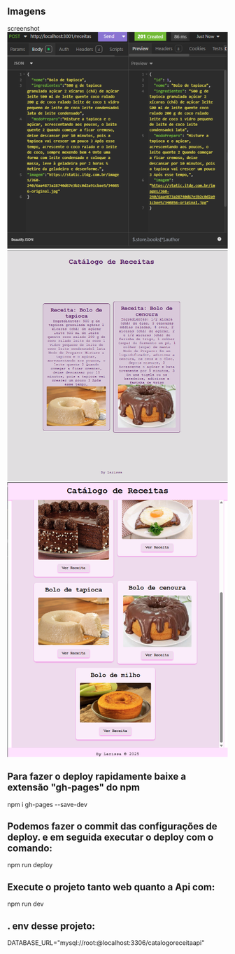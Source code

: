 ## Imagens
screenshot  
    ![Screenshot](Captura%20de%20tela%202025-09-03%20110458.png)
    ![Screenshot](Captura%20de%20tela%202025-09-03%20112906.png)
    ![Screenshot](Captura%20de%20tela%202025-09-03%20141319.png)
 
## Para fazer o deploy rapidamente baixe a extensão "gh-pages" do npm

npm i gh-pages --save-dev

## Podemos fazer o commit das configurações de deploy. e em seguida executar o deploy com o comando:

npm run deploy

## Execute o projeto tanto web quanto a Api com:

npm run dev

## . env desse projeto:

DATABASE_URL="mysql://root:@localhost:3306/catalogoreceitaapi"





 

